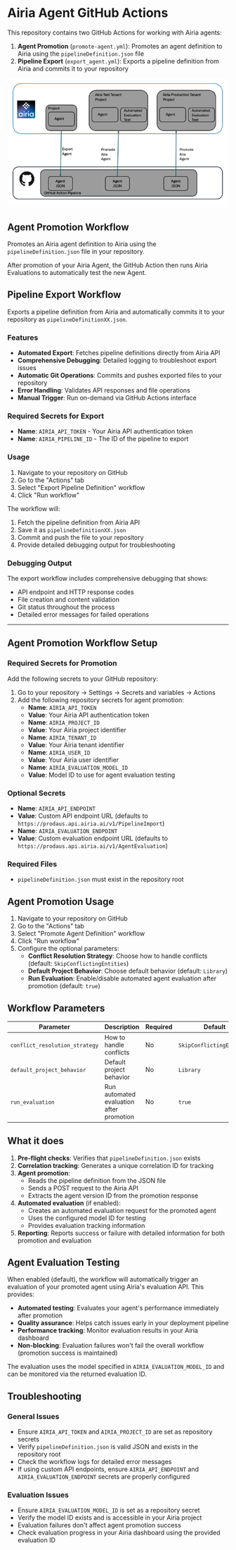 # Airia Agent GitHub Actions

This repository contains two GitHub Actions for working with Airia agents:

1. **Agent Promotion** (`promote-agent.yml`): Promotes an agent definition to Airia using the `pipelineDefinition.json` file
2. **Pipeline Export** (`export_agent.yml`): Exports a pipeline definition from Airia and commits it to your repository
  
![alt text](/images/AiriaCICD.png)
  
## Agent Promotion Workflow

Promotes an Airia agent definition to Airia using the `pipelineDefinition.json` file in your repository.

After promotion of your Airia Agent, the GitHub Action then runs Airia Evaluations to automatically test the new Agent.
  
## Pipeline Export Workflow

Exports a pipeline definition from Airia and automatically commits it to your repository as `pipelineDefinitionXX.json`.

### Features
- **Automated Export**: Fetches pipeline definitions directly from Airia API
- **Comprehensive Debugging**: Detailed logging to troubleshoot export issues
- **Automatic Git Operations**: Commits and pushes exported files to your repository
- **Error Handling**: Validates API responses and file operations
- **Manual Trigger**: Run on-demand via GitHub Actions interface

### Required Secrets for Export
- **Name**: `AIRIA_API_TOKEN` - Your Airia API authentication token
- **Name**: `AIRIA_PIPELINE_ID` - The ID of the pipeline to export

### Usage
1. Navigate to your repository on GitHub
2. Go to the "Actions" tab
3. Select "Export Pipeline Definition" workflow
4. Click "Run workflow"

The workflow will:
1. Fetch the pipeline definition from Airia API
2. Save it as `pipelineDefinitionXX.json`
3. Commit and push the file to your repository
4. Provide detailed debugging output for troubleshooting

### Debugging Output
The export workflow includes comprehensive debugging that shows:
- API endpoint and HTTP response codes
- File creation and content validation
- Git status throughout the process
- Detailed error messages for failed operations

---

## Agent Promotion Workflow Setup

### Required Secrets for Promotion

Add the following secrets to your GitHub repository:

1. Go to your repository → Settings → Secrets and variables → Actions
2. Add the following repository secrets for agent promotion:
   - **Name**: `AIRIA_API_TOKEN`
   - **Value**: Your Airia API authentication token
   - **Name**: `AIRIA_PROJECT_ID`
   - **Value**: Your Airia project identifier
   - **Name**: `AIRIA_TENANT_ID`
   - **Value**: Your Airia tenant identifier
   - **Name**: `AIRIA_USER_ID`
   - **Value**: Your Airia user identifier
   - **Name**: `AIRIA_EVALUATION_MODEL_ID`
   - **Value**: Model ID to use for agent evaluation testing

### Optional Secrets

   - **Name**: `AIRIA_API_ENDPOINT`
   - **Value**: Custom API endpoint URL (defaults to `https://prodaus.api.airia.ai/v1/PipelineImport`)
   - **Name**: `AIRIA_EVALUATION_ENDPOINT`
   - **Value**: Custom evaluation endpoint URL (defaults to `https://prodaus.api.airia.ai/v1/AgentEvaluation`)

### Required Files

- `pipelineDefinition.json` must exist in the repository root

## Agent Promotion Usage

1. Navigate to your repository on GitHub
2. Go to the "Actions" tab
3. Select "Promote Agent Definition" workflow
4. Click "Run workflow"
5. Configure the optional parameters:
   - **Conflict Resolution Strategy**: Choose how to handle conflicts (default: `SkipConflictingEntities`)
   - **Default Project Behavior**: Choose default behavior (default: `Library`)
   - **Run Evaluation**: Enable/disable automated agent evaluation after promotion (default: `true`)

## Workflow Parameters

| Parameter | Description | Required | Default | Options |
|-----------|-------------|----------|---------|---------|
| `conflict_resolution_strategy` | How to handle conflicts | No | `SkipConflictingEntities` | `SkipConflictingEntities`, `OverwriteConflictingEntities` |
| `default_project_behavior` | Default project behavior | No | `Library` | `Library`, `Project` |
| `run_evaluation` | Run automated evaluation after promotion | No | `true` | `true`, `false` |

## What it does

1. **Pre-flight checks**: Verifies that `pipelineDefinition.json` exists
2. **Correlation tracking**: Generates a unique correlation ID for tracking
3. **Agent promotion**: 
   - Reads the pipeline definition from the JSON file
   - Sends a POST request to the Airia API
   - Extracts the agent version ID from the promotion response
4. **Automated evaluation** (if enabled):
   - Creates an automated evaluation request for the promoted agent
   - Uses the configured model ID for testing
   - Provides evaluation tracking information
5. **Reporting**: Reports success or failure with detailed information for both promotion and evaluation

## Agent Evaluation Testing

When enabled (default), the workflow will automatically trigger an evaluation of your promoted agent using Airia's evaluation API. This provides:

- **Automated testing**: Evaluates your agent's performance immediately after promotion
- **Quality assurance**: Helps catch issues early in your deployment pipeline
- **Performance tracking**: Monitor evaluation results in your Airia dashboard
- **Non-blocking**: Evaluation failures won't fail the overall workflow (promotion success is maintained)

The evaluation uses the model specified in `AIRIA_EVALUATION_MODEL_ID` and can be monitored via the returned evaluation ID.

## Troubleshooting

### General Issues
- Ensure `AIRIA_API_TOKEN` and `AIRIA_PROJECT_ID` are set as repository secrets
- Verify `pipelineDefinition.json` is valid JSON and exists in the repository root
- Check the workflow logs for detailed error messages
- If using custom API endpoints, ensure `AIRIA_API_ENDPOINT` and `AIRIA_EVALUATION_ENDPOINT` secrets are properly configured

### Evaluation Issues
- Ensure `AIRIA_EVALUATION_MODEL_ID` is set as a repository secret
- Verify the model ID exists and is accessible in your Airia project
- Evaluation failures don't affect agent promotion success
- Check evaluation progress in your Airia dashboard using the provided evaluation ID
